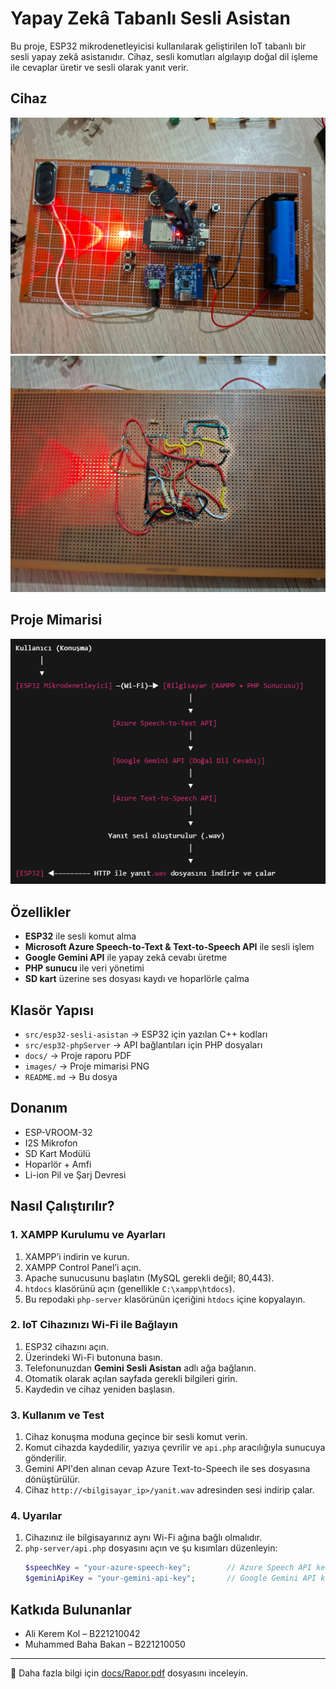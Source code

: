 # Yapay Zekâ Tabanlı Sesli Asistan

Bu proje, ESP32 mikrodenetleyicisi kullanılarak geliştirilen IoT tabanlı bir sesli yapay zekâ asistanıdır. Cihaz, sesli komutları algılayıp doğal dil işleme ile cevaplar üretir ve sesli olarak yanıt verir.

## Cihaz
![Cihaz1](./images/Cihaz1.jpg) ![Cihaz2](./images/Cihaz2.jpg)

## Proje Mimarisi
![Proje Mimarisi](./images/Mimari.png)


## Özellikler

- **ESP32** ile sesli komut alma
- **Microsoft Azure Speech-to-Text & Text-to-Speech API** ile sesli işlem
- **Google Gemini API** ile yapay zekâ cevabı üretme
- **PHP sunucu** ile veri yönetimi
- **SD kart** üzerine ses dosyası kaydı ve hoparlörle çalma

## Klasör Yapısı

- `src/esp32-sesli-asistan` → ESP32 için yazılan C++ kodları
- `src/esp32-phpServer` → API bağlantıları için PHP dosyaları
- `docs/` → Proje raporu PDF
- `images/` → Proje mimarisi PNG
- `README.md` → Bu dosya

## Donanım

- ESP-VROOM-32
- I2S Mikrofon
- SD Kart Modülü
- Hoparlör + Amfi
- Li-ion Pil ve Şarj Devresi

## Nasıl Çalıştırılır?

### 1. XAMPP Kurulumu ve Ayarları
1. XAMPP’i indirin ve kurun.  
2. XAMPP Control Panel’i açın.  
3. Apache sunucusunu başlatın (MySQL gerekli değil; 80,443).  
4. `htdocs` klasörünü açın (genellikle `C:\xampp\htdocs`).  
5. Bu repodaki `php-server` klasörünün içeriğini `htdocs` içine kopyalayın.  

### 2. IoT Cihazınızı Wi-Fi ile Bağlayın
1. ESP32 cihazını açın.  
2. Üzerindeki Wi-Fi butonuna basın.  
3. Telefonunuzdan **Gemini Sesli Asistan** adlı ağa bağlanın.  
4. Otomatik olarak açılan sayfada gerekli bilgileri girin.  
5. Kaydedin ve cihaz yeniden başlasın.  

### 3. Kullanım ve Test
1. Cihaz konuşma moduna geçince bir sesli komut verin.  
2. Komut cihazda kaydedilir, yazıya çevrilir ve `api.php` aracılığıyla sunucuya gönderilir.  
3. Gemini API'den alınan cevap Azure Text-to-Speech ile ses dosyasına dönüştürülür.  
4. Cihaz `http://<bilgisayar_ip>/yanit.wav` adresinden sesi indirip çalar.  

### 4. Uyarılar
1. Cihazınız ile bilgisayarınız aynı Wi-Fi ağına bağlı olmalıdır.  
2. `php-server/api.php` dosyasını açın ve şu kısımları düzenleyin:
   ```php
   $speechKey = "your-azure-speech-key";        // Azure Speech API key
   $geminiApiKey = "your-gemini-api-key";       // Google Gemini API key


## Katkıda Bulunanlar

- Ali Kerem Kol – B221210042  
- Muhammed Baha Bakan – B221210050

---

📄 Daha fazla bilgi için [docs/Rapor.pdf](docs/Rapor.pdf) dosyasını inceleyin.

